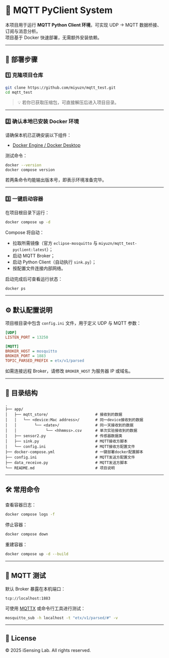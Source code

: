 # 🧠 MQTT PyClient System

本项目用于运行 **MQTT Python Client 环境**，可实现 UDP → MQTT 数据桥接、订阅与消息分析。  
项目基于 Docker 快速部署，无需额外安装依赖。

---

## 🚀 部署步骤

### 1️⃣ 克隆项目仓库
```bash
git clone https://github.com/miyuzn/mqtt_test.git
cd mqtt_test
```

> 💡 若你已获取压缩包，可直接解压后进入项目目录。

---

### 2️⃣ 确认本地已安装 Docker 环境
请确保本机已正确安装以下组件：

- [Docker Engine / Docker Desktop](https://www.docker.com/get-started/)

测试命令：
```bash
docker --version
docker compose version
```

若两条命令均能输出版本号，即表示环境准备完毕。

---

### 3️⃣ 一键启动容器
在项目根目录下运行：

```bash
docker compose up -d
```

Compose 将自动：
- 拉取所需镜像（官方 `eclipse-mosquitto` 与 `miyuzn/mqtt_test-pyclient:latest`）；
- 启动 MQTT Broker；
- 启动 Python Client（自动执行 `sink.py`）；
- 按配置文件连接内部网络。

启动完成后可查看运行状态：
```bash
docker ps
```

---

## ⚙️ 默认配置说明

项目根目录中包含 `config.ini` 文件，用于定义 UDP 与 MQTT 参数：

```ini
[UDP]
LISTEN_PORT = 13250

[MQTT]
BROKER_HOST = mosquitto
BROKER_PORT = 1883
TOPIC_PARSED_PREFIX = etx/v1/parsed
```

如需连接远程 Broker，请修改 `BROKER_HOST` 为服务器 IP 或域名。

---

## 🧹 目录结构

```text
.
├── app/
│   ├── mqtt_store/                     # 接收到的数据
│   │   └── <device:Mac address>/       # 同一device接收到的数据
│   │        └── <date>/                # 同一天接收到的数据
│   │             └── <hhmmss>.csv      # 单次实验接收到的数据
│   ├── sensor2.py                      # 传感器数据类
│   ├── sink.py                         # MQTT接收方脚本
│   └── config.ini                      # MQTT接收方配置文件
├── docker-compose.yml                  # 一键部署docker配置脚本
├── config.ini                          # MQTT发送方配置文件
├── data_receive.py                     # MQTT发送方脚本
└── README.md                           # 项目说明
```

---

## 🛠 常用命令

查看容器日志：
```bash
docker compose logs -f
```

停止容器：
```bash
docker compose down
```

重建容器：
```bash
docker compose up -d --build
```

---

## 📡 MQTT 测试

默认 Broker 暴露在本机端口：
```
tcp://localhost:1883
```

可使用 [MQTTX](https://mqttx.app/) 或命令行工具进行测试：
```bash
mosquitto_sub -h localhost -t "etx/v1/parsed/#" -v
```

---

## 📄 License

© 2025 iSensing Lab. All rights reserved.

